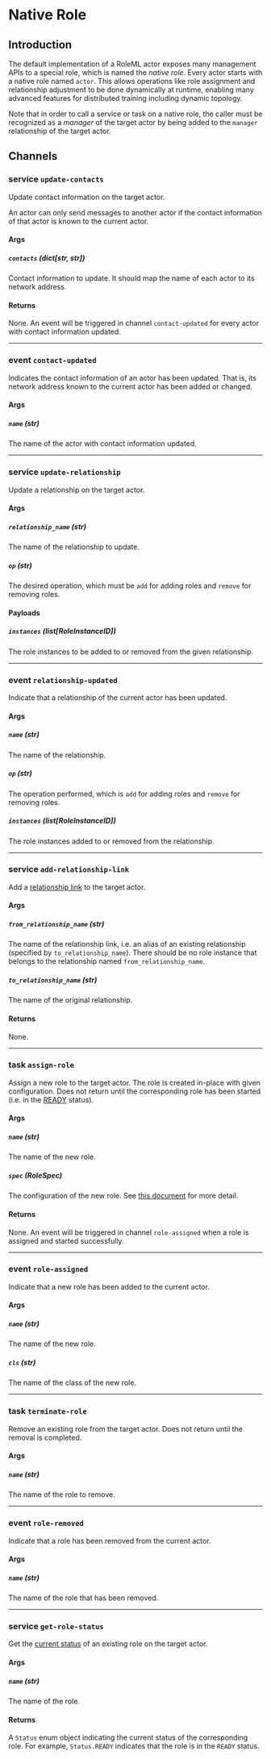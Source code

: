 # Native Role

## Introduction

The default implementation of a RoleML actor exposes many management APIs to a special role, which is named the _native role_. Every actor starts with a native role named `actor`. This allows operations like role assignment and relationship adjustment to be done dynamically at runtime, enabling many advanced features for distributed training including dynamic topology.

Note that in order to call a service or task on a native role, the caller must be recognized as a _manager_ of the target actor by being added to the `manager` relationship of the target actor.

## Channels

### service `update-contacts`

Update contact information on the target actor.

An actor can only send messages to another actor if the contact information of that actor is known to the current actor.

#### Args

##### `contacts` (dict[str, str])

Contact information to update. It should map the name of each actor to its network address.

#### Returns

None. An event will be triggered in channel `contact-updated` for every actor with contact information updated.

***

### event `contact-updated`

Indicates the contact information of an actor has been updated. That is, its network address known to the current actor has been added or changed.

#### Args

##### `name` (str)

The name of the actor with contact information updated.

***

### service `update-relationship`

Update a relationship on the target actor.

#### Args

##### `relationship_name` (str)

The name of the relationship to update.

##### `op` (str)

The desired operation, which must be `add` for adding roles and `remove` for removing roles.

#### Payloads

##### `instances` (list[RoleInstanceID])

The role instances to be added to or removed from the given relationship.

***

### event `relationship-updated`

Indicate that a relationship of the current actor has been updated.

#### Args

##### `name` (str)

The name of the relationship.

##### `op` (str)

The operation performed, which is `add` for adding roles and `remove` for removing roles.

##### `instances` (list[RoleInstanceID])

The role instances added to or removed from the relationship.

***

### service `add-relationship-link`

Add a [relationship link](../system-model/6-application-context.md#relationship-links) to the target actor.

#### Args

##### `from_relationship_name` (str)

The name of the relationship link, i.e. an alias of an existing relationship (specified by `to_relationship_name`). There should be no role instance that belongs to the relationship named `from_relationship_name`.

##### `to_relationship_name` (str)

The name of the original relationship.

#### Returns

None.

***

### task `assign-role`

Assign a new role to the target actor. The role is created in-place with given configuration. Does not return until the corresponding role has been started (i.e. in the [READY](../system-model/5-role-lifecycle.md#role-status) status).

#### Args

##### `name` (str)

The name of the new role.

##### `spec` (RoleSpec)

The configuration of the new role. See [this document](2-configuring-role.md) for more detail.

#### Returns

None. An event will be triggered in channel `role-assigned` when a role is assigned and started successfully.

***

### event `role-assigned`

Indicate that a new role has been added to the current actor.

#### Args

##### `name` (str)

The name of the new role.

##### `cls` (str)

The name of the class of the new role.

***

### task `terminate-role`

Remove an existing role from the target actor. Does not return until the removal is completed.

#### Args

##### `name` (str)

The name of the role to remove.

***

### event `role-removed`

Indicate that a role has been removed from the current actor.

#### Args

##### `name` (str)

The name of the role that has been removed.

***

### service `get-role-status`

Get the [current status](../system-model/5-role-lifecycle.md#role-status) of an existing role on the target actor.

#### Args

##### `name` (str)

The name of the role.

#### Returns

A `Status` enum object indicating the current status of the corresponding role. For example, `Status.READY` indicates that the role is in the `READY` status.
